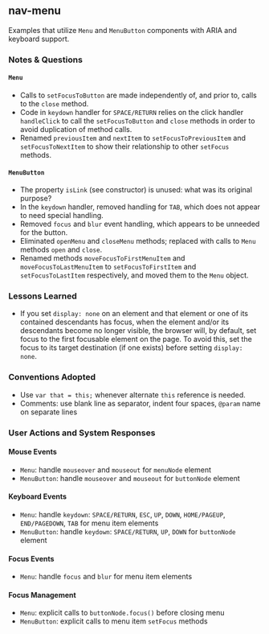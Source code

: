 ## nav-menu
Examples that utilize `Menu` and `MenuButton` components with ARIA and keyboard support.

### Notes & Questions

#### `Menu`

* Calls to `setFocusToButton` are made independently of, and prior to, calls to the `close` method.
* Code in `keydown` handler for `SPACE/RETURN` relies on the click handler `handleClick` to call the `setFocusToButton` and `close` methods in order to avoid duplication of method calls.
* Renamed `previousItem` and `nextItem` to `setFocusToPreviousItem` and `setFocusToNextItem` to show their relationship to other `setFocus` methods.

#### `MenuButton`

* The property `isLink` (see constructor) is unused: what was its original purpose?
* In the `keydown` handler, removed handling for `TAB`, which does not appear to need special handling.
* Removed `focus` and `blur` event handling, which appears to be unneeded for the button.
* Eliminated `openMenu` and `closeMenu` methods; replaced with calls to `Menu` methods `open` and `close`.
* Renamed methods `moveFocusToFirstMenuItem` and `moveFocusToLastMenuItem` to `setFocusToFirstItem` and `setFocusToLastItem` respectively, and moved them to the `Menu` object.

### Lessons Learned

* If you set `display: none` on an element and that element or one of its contained descendants has focus, when the element and/or its descendants become no longer visible, the browser will, by default, set focus to the first focusable element on the page. To avoid this, set the focus to its target destination (if one exists) before setting `display: none`.

### Conventions Adopted

* Use `var that = this;` whenever alternate `this` reference is needed.
* Comments: use blank line as separator, indent four spaces, `@param` name on separate lines

### User Actions and System Responses

#### Mouse Events

* `Menu`: handle `mouseover` and `mouseout` for `menuNode` element
* `MenuButton`: handle `mouseover` and `mouseout` for `buttonNode` element

#### Keyboard Events

* `Menu`: handle `keydown`: `SPACE/RETURN`, `ESC`, `UP`, `DOWN`, `HOME/PAGEUP`, `END/PAGEDOWN`, `TAB` for menu item elements
* `MenuButton`: handle `keydown`: `SPACE/RETURN`, `UP`, `DOWN` for `buttonNode` element

#### Focus Events

* `Menu`: handle `focus` and `blur` for menu item elements

#### Focus Management

* `Menu`: explicit calls to `buttonNode.focus()` before closing menu
* `MenuButton`: explicit calls to menu item `setFocus` methods

